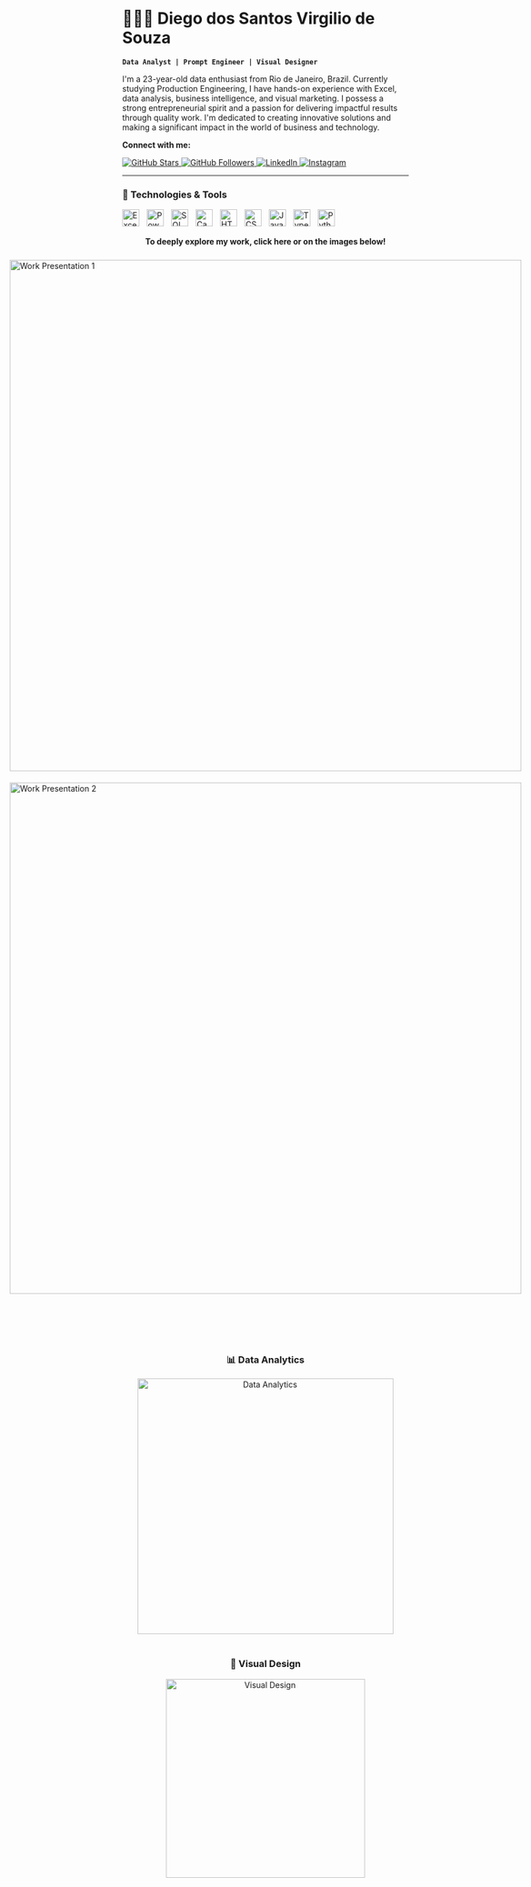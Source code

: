 # 👨🏻‍💻 Diego dos Santos Virgilio de Souza

**`Data Analyst | Prompt Engineer | Visual Designer`**

I'm a 23-year-old data enthusiast from Rio de Janeiro, Brazil. Currently studying Production Engineering, I have hands-on experience with Excel, data analysis, business intelligence, and visual marketing. I possess a strong entrepreneurial spirit and a passion for delivering impactful results through quality work. I'm dedicated to creating innovative solutions and making a significant impact in the world of business and technology.

**Connect with me:**

<p align="left">
  <a href="https://github.com/DiegoSannt?tab=repositories&sort=stargazers">
    <img alt="GitHub Stars" title="GitHub Stars" src="https://custom-icon-badges.demolab.com/github/stars/DiegoSannt?color=55960c&style=for-the-badge&labelColor=488207&logo=star&label=Stars" />
  </a>
  <a href="https://github.com/DiegoSannt?tab=followers">
    <img alt="GitHub Followers" title="Follow me on GitHub" src="https://custom-icon-badges.demolab.com/github/followers/DiegoSannt?color=236ad3&labelColor=1155ba&style=for-the-badge&logo=github&label=Followers&logoColor=white" />
  </a>
  <a href="https://www.linkedin.com/in/diegosaant/">
    <img alt="LinkedIn" title="Connect With me on LinkedIn" src="https://custom-icon-badges.demolab.com/badge/LinkedIn-0764C1?style=for-the-badge&logo=linkedin&logoColor=white" />
  </a>
  <a href="https://www.instagram.com/diego_saant/">
    <img alt="Instagram" title="Follow me on Instagram" src="https://custom-icon-badges.demolab.com/badge/Instagram-E4405F?style=for-the-badge&logo=instagram&logoColor=white" />
  </a>
</p>

---

### 🤖 Technologies & Tools

<img align="left" alt="Excel" title="Excel" width="30px" style="padding-right: 10px;" src="https://upload.wikimedia.org/wikipedia/commons/thumb/3/34/Microsoft_Office_Excel_%282019%E2%80%93present%29.svg/512px-Microsoft_Office_Excel_%282019%E2%80%93present%29.svg.png?20190925171014" />
<img align="left" alt="Power BI" title="Power BI" width="30px" style="padding-right: 10px;" src="https://uxwing.com/wp-content/themes/uxwing/download/brands-and-social-media/power-bi-icon.png" />
<img align="left" alt="SQL" title="SQL" width="30px" style="padding-right: 10px;" src="https://www.svgrepo.com/show/331760/sql-database-generic.svg" />
<img align="left" alt="Canva" title="Canva" width="30px" style="padding-right: 10px;" src="https://uxwing.com/wp-content/themes/uxwing/download/brands-and-social-media/canva-icon.png" />
<img align="left" alt="HTML" title="HTML" width="30px" style="padding-right: 10px;" src="https://cdn.jsdelivr.net/gh/devicons/devicon@latest/icons/html5/html5-original.svg" />
<img align="left" alt="CSS" title="CSS" width="30px" style="padding-right: 10px;" src="https://cdn.jsdelivr.net/gh/devicons/devicon@latest/icons/css3/css3-original.svg" />
<img align="left" alt="JavaScript" title="JavaScript" width="30px" style="padding-right: 10px;" src="https://cdn.jsdelivr.net/gh/devicons/devicon@latest/icons/javascript/javascript-original.svg" />
<img align="left" alt="TypeScript" title="TypeScript" width="30px" style="padding-right: 10px;" src="https://cdn.jsdelivr.net/gh/devicons/devicon@latest/icons/typescript/typescript-original.svg" />
<img align="left" alt="Python" title="Python" width="30px" style="padding-right: 10px;" src="https://cdn.jsdelivr.net/gh/devicons/devicon@latest/icons/python/python-original.svg" />
<br/><br/>

<!-- New Section: Explore My Work -->
<p style="text-align: center;">
  <strong>To deeply explore my work, click here or on the images below!</strong>
</p>

<div style="display: flex; flex-wrap: wrap; justify-content: center; align-items: center;">
  <a href="https://www.canva.com/design/DAGhMPhUoL0/WpziE60JR1FTnkgxecuvYA/view?utm_content=DAGhMPhUoL0&utm_campaign=designshare&utm_medium=link2&utm_source=uniquelinks&utlId=h5b138c9d9c">
    <img alt="Work Presentation 1" title="Work Presentation 1" width="900px" style="padding: 10px;" src="https://i.imgur.com/SyW80F7.jpeg" />
  </a>
  <a href="https://www.canva.com/design/DAGhMPhUoL0/WpziE60JR1FTnkgxecuvYA/view?utm_content=DAGhMPhUoL0&utm_campaign=designshare&utm_medium=link2&utm_source=uniquelinks&utlId=h5b138c9d9c">
    <img alt="Work Presentation 2" title="Work Presentation 2" width="900px" style="padding: 10px;" src="https://i.imgur.com/VFVfjgv.jpeg" />
  </a>
</div>

<br/><br/>

<div style="display: flex; flex-wrap: wrap; justify-content: space-between; align-items: center;">
  <div style="flex: 1; padding: 10px; text-align: center;">
    <h3>📊 Data Analytics</h3>
    <img alt="Data Analytics" title="Data Analytics" width="450px" src="https://i.imgur.com/QZ4d269.jpeg" />
  </div>
  <div style="flex: 1; padding: 10px; text-align: center;">
    <h3>🎨 Visual Design</h3>
    <img alt="Visual Design" title="Visual Design" width="350px" src="https://i.imgur.com/cdBeq2b.jpeg" />
  </div>
</div>

<br/><br/>
